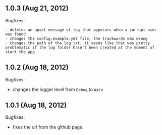 ## 1.0.3 (Aug 21, 2012)

Bugfixes:

	- deletes an upset message of log that apperars when a corrupt user was found
	- changes the config.example.yml file, the trackwords was wrong
	- changes the path of the log.txt, it seems like that was pretty problematic if the log folder hasn't been created at the moment of start the app
	
## 1.0.2 (Aug 18, 2012)

Bugfixes:

  - changes the logger level from `Debug` to `Warn`

## 1.0.1 (Aug 18, 2012)

Bugfixes:

  - fixes the url from the github page.
